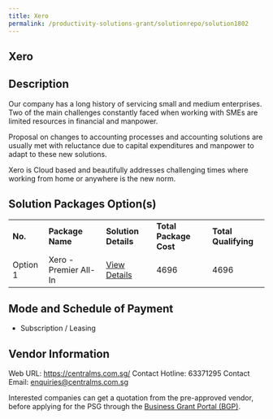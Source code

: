 ```yaml
---
title: Xero
permalink: /productivity-solutions-grant/solutionrepo/solution1802
---
```


## Xero

## Description

Our company has a long history of servicing small and medium enterprises. Two of the main challenges constantly faced when working with SMEs are limited resources in financial and manpower.  

Proposal on changes to accounting processes and accounting solutions are usually met with reluctance due to capital expenditures and manpower to adapt to these new solutions.  

Xero  is Cloud based and beautifully addresses challenging times where working from home or anywhere is the new norm.

## Solution Packages Option(s)

<table>
<tr>
<td><b>No.</b></td>
<td><b>Package Name</b></td>
<td><b>Solution Details</b></td>
<td><b>Total Package Cost</b></td>
<td><b>Total Qualifying</b></td>
</tr>
<tr>
<td>Option 1</td>
<td>Xero - Premier All-In</td>
<td><a href='https://www.gobusiness.gov.sg/images/psg/Desensitised_Central_Management_20200563_Annex_3_Part_1.pdf'>View Details</a></td>
<td>4696</td>
<td>4696</td>
</tr>
</table>

## Mode and Schedule of Payment

 - Subscription / Leasing

## Vendor Information

 Web URL: https://centralms.com.sg/ 
Contact Hotline: 63371295 
Contact Email: enquiries@centralms.com.sg 


Interested companies can get a quotation from the pre-approved vendor, before applying for the PSG through the <a href='https://www.businessgrants.gov.sg/'>Business Grant Portal (BGP)</a>.

<script src="/jquery/resize-tables.js"></script>
